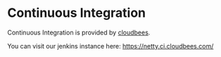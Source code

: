 # Continuous Integration
Continuous Integration is provided by [cloudbees](http://www.cloudbees.com). 

You can visit our jenkins instance here:
https://netty.ci.cloudbees.com/
